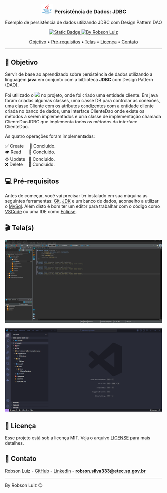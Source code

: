 <h3 align="center">
         <img alt="logo java" height="30" width="40" src="https://raw.githubusercontent.com/devicons/devicon/master/icons/java/java-original.svg"> Persistência de Dados: JDBC 
 
</h3>

<p align="center">Exemplo de persistência de dados utilizando JDBC com Design Pattern DAO</p>

<p align="center">
  <a href="https://www.linkedin.com/in/robson-lsilva/">
      <img alt="Static Badge" src="https://img.shields.io/badge/build-Robson%20Luiz-0e76a8?logo=linkedin&logoColor=white&label=By&labelColor=0e76a8">

  </a>
  <a href="https://github.com/RobsonLSilva/jdbc-basico-java-dao/blob/master/LICENSE">
      <img alt="By Robson Luiz" src="https://img.shields.io/github/license/RobsonLSilva/jdbc-basico-java.svg?colorB=ff0000">
  </a> 
  
</p>

<p align="center">
 <a href="#objetivo">Objetivo</a> •
 <a href="#pre_riquisito">Pré-requisitos</a> •
 <a href="#telas">Telas</a> •
 <a href="#licenca">Licença</a> • 
 <a href="#contato">Contato</a>
</p>

<hr>

## :dart: Objetivo <a name="objetivo"></a>
<p>
Servir de base ao aprendizado sobre persistência de dados utilizando a linguagem <strong>java</strong> em conjunto com a biblioteca <strong>JDBC</strong> com Design Pattern (DAO).
</p>
<p>
Foi utilizado o <a href="https://www.mysql.com/"><img src="https://img.shields.io/static/v1?label=Banco de dados&message=Mysql&color=white&style=plastic&logo=mysql&logoColor=white"/></a> no projeto, onde foi criado uma entidade cliente. Em java foram criadas algumas classes, uma classe DB para controlar as conexões, uma classe Cliente com os atributos condizentes com a entidade cliente criada no banco de dados, uma interface ClienteDao onde existe os métodos a serem implementados e uma classe de implementação chamada ClienteDaoJDBC que implementa todos os métodos da interface ClienteDao.
</p>
<p>
As quatro operações foram implementadas:
<li style="list-style-type: none;">✅  Create  &emsp;🚀 Concluido.</li>
<li style="list-style-type: none;">👁️  Read    &emsp;&ensp;🚀 Concluido.</li>
<li style="list-style-type: none;">♻️  Update  &ensp;🚀 Concluido.</li>
<li style="list-style-type: none;">❌  Delete  &emsp;🚀 Concluido.</li>
</p>


## :computer: Pré-requisitos <a name="pre_riquisito"></a>

Antes de começar, você vai precisar ter instalado em sua máquina as seguintes ferramentas:
[Git](https://git-scm.com), [JDK](https://www.oracle.com/java/technologies/downloads/) e um banco de dados, aconselho a utilizar o [MySql](https://www.mysql.com/). 
Além disto é bom ter um editor para trabalhar com o código como [VSCode](https://code.visualstudio.com/) ou uma IDE como [Eclipse](https://www.eclipse.org/downloads/).

## :clapper: Tela(s) <a name="telas"/></a>

 ![Tela](https://github.com/RobsonLSilva/jdbc-basico-java-dao/blob/main/assets/tabela_clientes.png)

![Tela](https://github.com/RobsonLSilva/jdbc-basico-java-dao/blob/main/assets/projeto.png)


## :memo: Licença <a name="licenca"></a>

Esse projeto está sob a licença MIT. Veja o arquivo [LICENSE](LICENSE) para mais detalhes.

## :email: Contato <a name="contato"></a>

Robson Luiz - [GitHub](https://github.com/RobsonLSilva) - [LinkedIn](https://www.linkedin.com/in/robson-lsilva/) - **robson.silva333@etec.sp.gov.br**

---

By Robson Luiz :wink:

